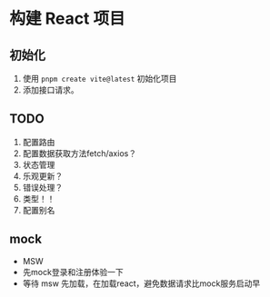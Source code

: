 # 构建 React 项目

## 初始化
1. 使用 `pnpm create vite@latest` 初始化项目
2. 添加接口请求。

## TODO
1. 配置路由
2. 配置数据获取方法fetch/axios？
3. 状态管理
4. 乐观更新？
5. 错误处理？
6. 类型！！
7. 配置别名

## mock

- MSW
- 先mock登录和注册体验一下
- 等待 msw 先加载，在加载react，避免数据请求比mock服务启动早
